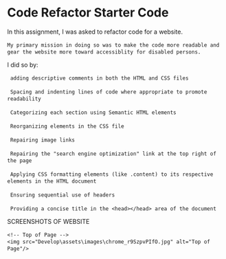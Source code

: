 # Code Refactor Starter Code

In this assignment, I was asked to refactor code for a website.

    My primary mission in doing so was to make the code more readable and gear the website more toward accessiblity for disabled persons.

I did so by:

     adding descriptive comments in both the HTML and CSS files

     Spacing and indenting lines of code where appropriate to promote readability

     Categorizing each section using Semantic HTML elements

     Reorganizing elements in the CSS file

     Repairing image links

     Repairing the "search engine optimization" link at the top right of the page

     Applying CSS formatting elements (like .content) to its respective elements in the HTML document

     Ensuring sequential use of headers

     Providing a concise title in the <head></head> area of the document

SCREENSHOTS OF WEBSITE

    <!-- Top of Page -->
    <img src="Develop\assets\images\chrome_r9SzpvPIfO.jpg" alt="Top of Page"/>
    
